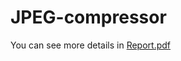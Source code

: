 # JPEG-compressor

You can see more details in [Report.pdf](https://github.com/LishanChen0916/JPEG-compressor/blob/main/report.pdf)
